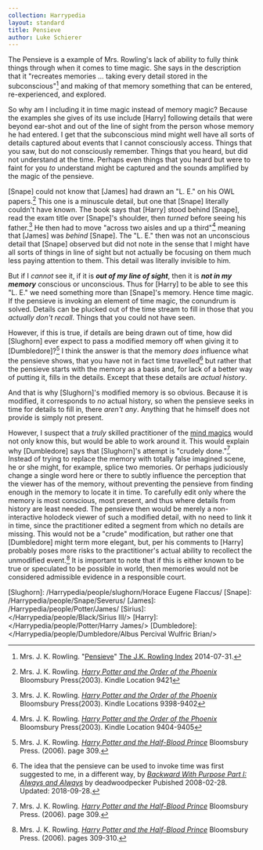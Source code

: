 ```yaml
---
collection: Harrypedia
layout: standard
title: Pensieve
author: Luke Schierer
---
```


The Pensieve is a example of Mrs. Rowling's lack of ability to fully think
things through when it comes to time magic. She says in the description that
it "recreates memories … taking every detail stored in the
subconscious"[^221202-5] and making of that memory something that can be
entered, re-experienced, and explored.

So why am I including it in time magic instead of memory magic? Because the
examples she gives of its use include [Harry] following details that were
beyond ear-shot and out of the line of sight from the person whose memory he
had entered. I get that the subconscious mind might well have all sorts of
details captured about events that I cannot consciously access. Things that
you saw, but do not consciously remember. Things that you heard, but did not
understand at the time. Perhaps even things that you heard but were to faint
for you _to_ understand might be captured and the sounds amplified by the magic
of the pensieve.

[Snape] could not know that [James] had drawn an "L. E." on his OWL
papers.[^221202-8] This one is a minuscule detail, but one that [Snape]
literally couldn't have known. The book says that [Harry] stood behind
[Snape], read the exam title over [Snape]'s shoulder, then _turned_ before
seeing his father.[^221202-11] He then had to move "across two aisles and up a
third"[^221202-12] meaning that [James] was _behind_ [Snape]. The "L. E."
then was not an unconscious detail that [Snape] observed but did not note in
the sense that I might have all sorts of things in line of sight but not
actually be focusing on them much less paying attention to them. This detail
was literally invisible to him.

But if I _cannot_ see it, if it is **_out of my line of sight_**, then it is
**_not in my memory_** conscious or unconscious. Thus for [Harry] to be
able to see this "L. E." we need something more than [Snape]'s memory. Hence
time magic. If the pensieve is invoking an element of time magic, the
conundrum is solved. Details can be plucked out of the time stream to fill in
those that you _actually don't recall_. Things that you could not have seen.

However, if this is true, if details are being drawn out of time, how did
[Slughorn] ever expect to pass a modified memory off when giving it to
[Dumbledore]?[^221202-9] I think the answer is that the memory _does_
influence what the pensieve shows, that you have not in fact time
travelled[^221202-10] but rather that the pensieve starts with the memory as a
basis and, for lack of a better way of putting it, fills in the details.
Except that these details are _actual history_.

And that is why [Slughorn]'s modified memory is so obvious. Because it is
modified, it corresponds to _no_ actual history, so when the pensieve seeks in
time for details to fill in, there _aren't any_. Anything that he himself does
not provide is simply not present.

However, I suspect that a _truly_ skilled practitioner of the [mind magics]
would not only know this, but would be able to work around it. This would explain why [Dumbledore] says that [Slughorn]'s attempt is "crudely done."[^240422-2] Instead of trying to replace the memory with totally false imagined scene, he or she might, for example, splice two memories. Or perhaps judiciously change a single word here or there to subtly influence the perception that the viewer has of the memory, without preventing the pensieve from finding enough in the memory to locate it in time. To carefully edit only where the memory is most conscious, most present, and thus where details from history are least needed. The pensieve then would be merely a non-interactive holodeck viewer of such a modified detail, with no need to link it in time, since the practitioner edited a segment from which no details are missing. This would not be a "crude" modification, but rather one that [Dumbledore] might term more elegant, but, per his comments to [Harry] probably poses more risks to the practitioner's actual ability to recollect the unmodified event.[^221202-13] It is important to note that if this is either known to be true or speculated to be possible in world, then memories would not be considered admissible evidence in a responsible court.

[mind magics]: /Harrypedia/magic/the_mind_arts/
[Slughorn]: /Harrypedia/people/slughorn/Horace Eugene Flaccus/
[Snape]: /Harrypedia/people/Snape/Severus/
[James]: /Harrypedia/people/Potter/James/
[Sirius]: </Harrypedia/people/Black/Sirius III/>
[Harry]: </Harrypedia/people/Potter/Harry James/>
[Dumbledore]: </Harrypedia/people/Dumbledore/Albus Percival Wulfric Brian/>

[^221202-10]:
    The idea that the pensieve can be used to invoke time was first
    suggested to me, in a different way, by _[Backward With Purpose Part I:
    Always and Always](https://www.fanfiction.net/s/4101650)_ by deadwoodpecker
    Pubished 2008-02-28. Updated: 2018-09-28.

[^221202-5]:
    Mrs. J. K. Rowling.
    "[Pensieve](https://www.rowlingindex.org/work/pmpens/)"
    [The J.K. Rowling Index](https://www.rowlingindex.org) 2014-07-31.

[^221202-13]:
    Mrs. J. K. Rowling.
    _[Harry Potter and the Half-Blood Prince]_
    Bloomsbury Press. (2006). pages 309-310.

[^221202-9]:
    Mrs. J. K. Rowling.
    _[Harry Potter and the Half-Blood Prince]_
    Bloomsbury Press. (2006). page 309.

[^221202-11]:
    Mrs. J. K. Rowling.
    _[Harry Potter and the Order of the Phoenix](https://www.librarything.com/work/115/book/225886709)_
    Bloomsbury Press(2003). Kindle Locations 9398-9402

[^221202-12]:
    Mrs. J. K. Rowling.
    _[Harry Potter and the Order of the Phoenix](https://www.librarything.com/work/115/book/225886709)_
    Bloomsbury Press(2003). Kindle Location 9404-9405

[^221202-8]:
    Mrs. J. K. Rowling.
    _[Harry Potter and the Order of the Phoenix](https://www.librarything.com/work/115/book/225886709)_
    Bloomsbury Press(2003). Kindle Location 9421

[^221202-7]:
    Mrs. J. K. Rowling.
    _[Harry Potter and the Order of the Phoenix](https://www.librarything.com/work/115/book/225886709)_
    Bloomsbury Press(2003). Kindle Location 9449

[^221202-6]:
    Mrs. J. K. Rowling.
    _[Harry Potter and the Order of the Phoenix](https://www.librarything.com/work/115/book/225886709)_
    Bloomsbury Press(2003). Kindle Location 9455 and surrounding.

[^240422-2]:
    Mrs. J. K. Rowling.
    _[Harry Potter and the Half-Blood Prince]_
    Bloomsbury Press. (2006). page 309.

[Harry Potter and the Half-Blood Prince]: https://www.librarything.com/work/1133624/book/203684961
